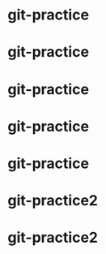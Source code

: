 # git-practice
# git-practice
# git-practice
# git-practice
# git-practice
# git-practice2
# git-practice2
